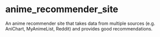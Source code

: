 # anime_recommender_site
An anime recommender site that takes data from multiple sources (e.g. AniChart, MyAnimeList, Reddit) and provides good recommendations.

